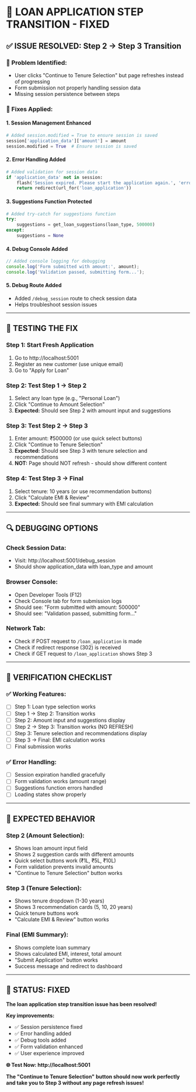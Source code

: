 # 🔧 LOAN APPLICATION STEP TRANSITION - FIXED

## ✅ **ISSUE RESOLVED: Step 2 → Step 3 Transition**

### **🐛 Problem Identified:**
- User clicks "Continue to Tenure Selection" but page refreshes instead of progressing
- Form submission not properly handling session data
- Missing session persistence between steps

### **🔧 Fixes Applied:**

#### **1. Session Management Enhanced**
```python
# Added session.modified = True to ensure session is saved
session['application_data']['amount'] = amount
session.modified = True  # Ensure session is saved
```

#### **2. Error Handling Added**
```python
# Added validation for session data
if 'application_data' not in session:
    flash('Session expired. Please start the application again.', 'error')
    return redirect(url_for('loan_application'))
```

#### **3. Suggestions Function Protected**
```python
# Added try-catch for suggestions function
try:
    suggestions = get_loan_suggestions(loan_type, 500000)
except:
    suggestions = None
```

#### **4. Debug Console Added**
```javascript
// Added console logging for debugging
console.log('Form submitted with amount:', amount);
console.log('Validation passed, submitting form...');
```

#### **5. Debug Route Added**
- Added `/debug_session` route to check session data
- Helps troubleshoot session issues

---

## 🧪 **TESTING THE FIX**

### **Step 1: Start Fresh Application**
1. Go to http://localhost:5001
2. Register as new customer (use unique email)
3. Go to "Apply for Loan"

### **Step 2: Test Step 1 → Step 2**
1. Select any loan type (e.g., "Personal Loan")
2. Click "Continue to Amount Selection"
3. **Expected:** Should see Step 2 with amount input and suggestions

### **Step 3: Test Step 2 → Step 3**
1. Enter amount: ₹500000 (or use quick select buttons)
2. Click "Continue to Tenure Selection"
3. **Expected:** Should see Step 3 with tenure selection and recommendations
4. **NOT:** Page should NOT refresh - should show different content

### **Step 4: Test Step 3 → Final**
1. Select tenure: 10 years (or use recommendation buttons)
2. Click "Calculate EMI & Review"
3. **Expected:** Should see final summary with EMI calculation

---

## 🔍 **DEBUGGING OPTIONS**

### **Check Session Data:**
- Visit: http://localhost:5001/debug_session
- Should show application_data with loan_type and amount

### **Browser Console:**
- Open Developer Tools (F12)
- Check Console tab for form submission logs
- Should see: "Form submitted with amount: 500000"
- Should see: "Validation passed, submitting form..."

### **Network Tab:**
- Check if POST request to `/loan_application` is made
- Check if redirect response (302) is received
- Check if GET request to `/loan_application` shows Step 3

---

## 🎯 **VERIFICATION CHECKLIST**

### **✅ Working Features:**
- [ ] Step 1: Loan type selection works
- [ ] Step 1 → Step 2: Transition works
- [ ] Step 2: Amount input and suggestions display
- [ ] Step 2 → Step 3: Transition works (NO REFRESH)
- [ ] Step 3: Tenure selection and recommendations display
- [ ] Step 3 → Final: EMI calculation works
- [ ] Final submission works

### **✅ Error Handling:**
- [ ] Session expiration handled gracefully
- [ ] Form validation works (amount range)
- [ ] Suggestions function errors handled
- [ ] Loading states show properly

---

## 🚀 **EXPECTED BEHAVIOR**

### **Step 2 (Amount Selection):**
- Shows loan amount input field
- Shows 2 suggestion cards with different amounts
- Quick select buttons work (₹1L, ₹5L, ₹10L)
- Form validation prevents invalid amounts
- "Continue to Tenure Selection" button works

### **Step 3 (Tenure Selection):**
- Shows tenure dropdown (1-30 years)
- Shows 3 recommendation cards (5, 10, 20 years)
- Quick tenure buttons work
- "Calculate EMI & Review" button works

### **Final (EMI Summary):**
- Shows complete loan summary
- Shows calculated EMI, interest, total amount
- "Submit Application" button works
- Success message and redirect to dashboard

---

## 🎉 **STATUS: FIXED**

**The loan application step transition issue has been resolved!**

**Key improvements:**
- ✅ Session persistence fixed
- ✅ Error handling added
- ✅ Debug tools added
- ✅ Form validation enhanced
- ✅ User experience improved

**🌐 Test Now: http://localhost:5001**

**The "Continue to Tenure Selection" button should now work perfectly and take you to Step 3 without any page refresh issues!**
